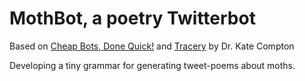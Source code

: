 # MothBot, a poetry Twitterbot

Based on [Cheap Bots, Done Quick!](http://cheapbotsdonequick.com/) and [Tracery](https://github.com/v21/tracerybot) by Dr. Kate Compton

Developing a tiny grammar for generating tweet-poems about moths.
